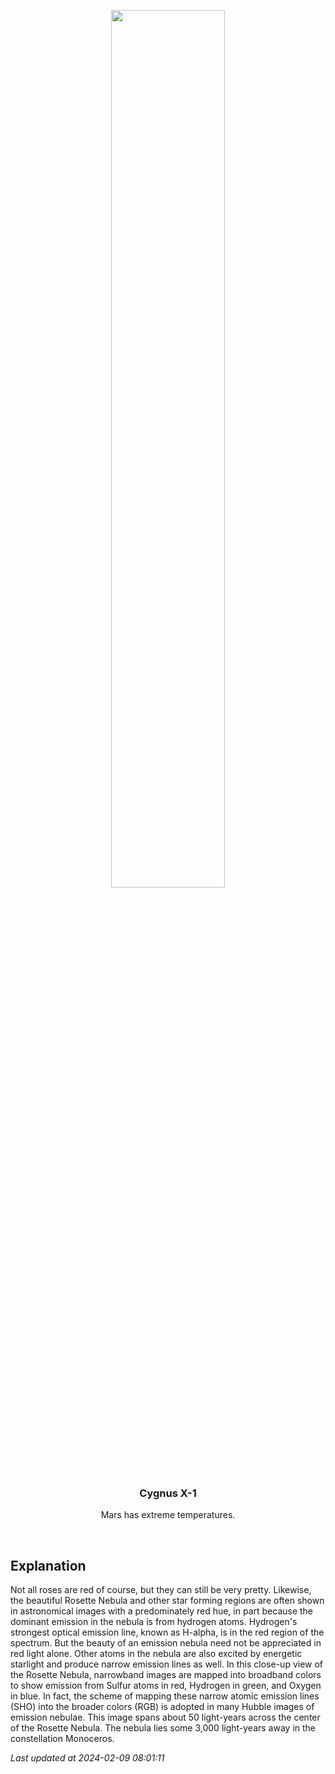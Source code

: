 <p align='center'>
    <img src='https://apod.nasa.gov/apod/image/2402/Rosette2024newt533mmcopy1024.png' width='60%' />
    <h3 align="center">Cygnus X-1</h3>
    <p align="center">Mars has extreme temperatures.</p>
</p>
<br/>

Explanation
--
Not all roses are red of course, but they can still be very pretty. Likewise, the beautiful Rosette Nebula and other star forming regions are often shown in astronomical images with a predominately red hue, in part because the dominant emission in the nebula is from hydrogen atoms. Hydrogen's strongest optical emission line, known as H-alpha, is in the red region of the spectrum. But the beauty of an emission nebula need not be appreciated in red light alone. Other atoms in the nebula are also excited by energetic starlight and produce narrow emission lines as well. In this close-up view of the Rosette Nebula, narrowband images are mapped into broadband colors to show emission from Sulfur atoms in red, Hydrogen in green, and Oxygen in blue. In fact, the scheme of mapping these narrow atomic emission lines (SHO) into the broader colors (RGB) is adopted in many Hubble images of emission nebulae. This image spans about 50 light-years across the center of the Rosette Nebula. The nebula lies some 3,000 light-years away in the constellation Monoceros.


*Last updated at 2024-02-09 08:01:11*
